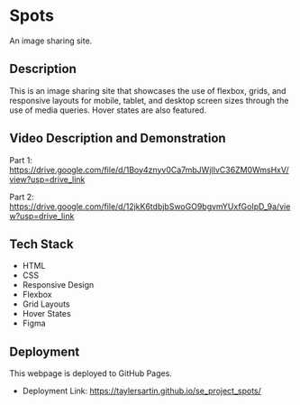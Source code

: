 # Spots

An image sharing site.

## Description

This is an image sharing site that showcases the use of flexbox, grids, and responsive layouts for mobile, tablet, and desktop screen sizes through the use of media queries. Hover states are also featured.

## Video Description and Demonstration

Part 1: https://drive.google.com/file/d/1Boy4znyv0Ca7mbJWjlIvC36ZM0WmsHxV/view?usp=drive_link

Part 2: https://drive.google.com/file/d/12jkK6tdbjbSwoGO9bgvmYUxfGoIpD_9a/view?usp=drive_link

## Tech Stack

- HTML
- CSS
- Responsive Design
- Flexbox
- Grid Layouts
- Hover States
- Figma

## Deployment

This webpage is deployed to GitHub Pages.

- Deployment Link: https://taylersartin.github.io/se_project_spots/
